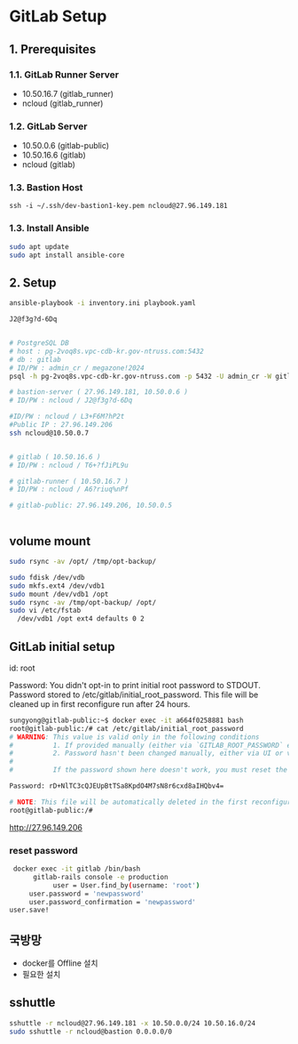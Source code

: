 # GitLab Setup

## 1. Prerequisites

### 1.1. GitLab Runner Server

- 10.50.16.7 (gitlab_runner)
- ncloud (gitlab_runner)

### 1.2. GitLab Server

- 10.50.0.6 (gitlab-public)
- 10.50.16.6 (gitlab)
- ncloud (gitlab)

### 1.3. Bastion Host

`ssh -i ~/.ssh/dev-bastion1-key.pem ncloud@27.96.149.181`

### 1.3. Install Ansible

```bash
sudo apt update
sudo apt install ansible-core
```

## 2. Setup

```bash
ansible-playbook -i inventory.ini playbook.yaml

J2@f3g?d-6Dq


# PostgreSQL DB
# host : pg-2voq8s.vpc-cdb-kr.gov-ntruss.com:5432
# db : gitlab
# ID/PW : admin_cr / megazone!2024
psql -h pg-2voq8s.vpc-cdb-kr.gov-ntruss.com -p 5432 -U admin_cr -W gitlab

# bastion-server ( 27.96.149.181, 10.50.0.6 )
# ID/PW : ncloud / J2@f3g?d-6Dq

#ID/PW : ncloud / L3+F6M?hP2t
#Public IP : 27.96.149.206
ssh ncloud@10.50.0.7


# gitlab ( 10.50.16.6 )
# ID/PW : ncloud / T6+?fJiPL9u

# gitlab-runner ( 10.50.16.7 )
# ID/PW : ncloud / A6?riuq%nPf

# gitlab-public: 27.96.149.206, 10.50.0.5



```

## volume mount

```bash
sudo rsync -av /opt/ /tmp/opt-backup/

sudo fdisk /dev/vdb
sudo mkfs.ext4 /dev/vdb1
sudo mount /dev/vdb1 /opt
sudo rsync -av /tmp/opt-backup/ /opt/
sudo vi /etc/fstab
  /dev/vdb1 /opt ext4 defaults 0 2


```

## GitLab initial setup

id: root

Password: You didn't opt-in to print initial root password to STDOUT.
Password stored to /etc/gitlab/initial_root_password. This file will be cleaned up in first reconfigure run after 24 hours.

```bash
sungyong@gitlab-public:~$ docker exec -it a664f0258881 bash
root@gitlab-public:/# cat /etc/gitlab/initial_root_password
# WARNING: This value is valid only in the following conditions
#          1. If provided manually (either via `GITLAB_ROOT_PASSWORD` environment variable or via `gitlab_rails['initial_root_password']` setting in `gitlab.rb`, it was provided before database was seeded for the first time (usually, the first reconfigure run).
#          2. Password hasn't been changed manually, either via UI or via command line.
#
#          If the password shown here doesn't work, you must reset the admin password following https://docs.gitlab.com/ee/security/reset_user_password.html#reset-your-root-password.

Password: rD+NlTC3cQJEUpBtTSa8KpdO4M7sN8r6cxd8aIHQbv4=

# NOTE: This file will be automatically deleted in the first reconfigure run after 24 hours.
root@gitlab-public:/# 
```

<http://27.96.149.206>

### reset password

```bash
 docker exec -it gitlab /bin/bash
      gitlab-rails console -e production
           user = User.find_by(username: 'root')
     user.password = 'newpassword'
     user.password_confirmation = 'newpassword'
user.save!
```

## 국방망

- docker를 Offline 설치
- 필요한 설치

## sshuttle

```bash
sshuttle -r ncloud@27.96.149.181 -x 10.50.0.0/24 10.50.16.0/24
sudo sshuttle -r ncloud@bastion 0.0.0.0/0

```
